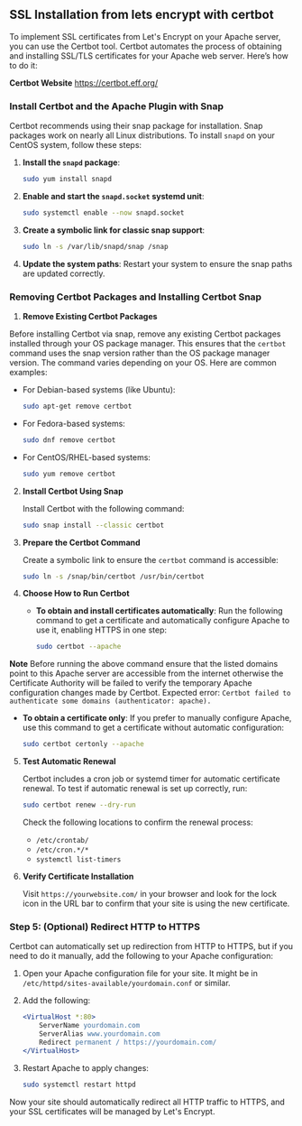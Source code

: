 ## SSL Installation from lets encrypt with certbot

To implement SSL certificates from Let's Encrypt on your Apache server, you can use the Certbot tool. Certbot automates the process of obtaining and installing SSL/TLS certificates for your Apache web server. Here’s how to do it:

**Certbot Website** https://certbot.eff.org/

### Install Certbot and the Apache Plugin  with Snap

Certbot recommends using their snap package for installation. Snap packages work on nearly all Linux distributions. To install `snapd` on your CentOS system, follow these steps:

1. **Install the `snapd` package**:
   ```bash
   sudo yum install snapd
   ```

2. **Enable and start the `snapd.socket` systemd unit**:
   ```bash
   sudo systemctl enable --now snapd.socket
   ```

3. **Create a symbolic link for classic snap support**:
   ```bash
   sudo ln -s /var/lib/snapd/snap /snap
   ```

4. **Update the system paths**: 
   Restart your system to ensure the snap paths are updated correctly.

### Removing Certbot Packages and Installing Certbot Snap

1. **Remove Existing Certbot Packages**

Before installing Certbot via snap, remove any existing Certbot packages installed through your OS package manager. This ensures that the `certbot` command uses the snap version rather than the OS package manager version. The command varies depending on your OS. Here are common examples:
   - For Debian-based systems (like Ubuntu):
     ```bash
     sudo apt-get remove certbot
     ```
   - For Fedora-based systems:
     ```bash
     sudo dnf remove certbot
     ```
   - For CentOS/RHEL-based systems:
     ```bash
     sudo yum remove certbot
     ```

2. **Install Certbot Using Snap**

   Install Certbot with the following command:
   ```bash
   sudo snap install --classic certbot
   ```

3. **Prepare the Certbot Command**

   Create a symbolic link to ensure the `certbot` command is accessible:
   ```bash
   sudo ln -s /snap/bin/certbot /usr/bin/certbot
   ```

4. **Choose How to Run Certbot**

   - **To obtain and install certificates automatically**: Run the following command to get a certificate and automatically configure Apache to use it, enabling HTTPS in one step:
     ```bash
     sudo certbot --apache
     ```

**Note** Before running the above command ensure that the listed domains point to this Apache server are accessible from the internet otherwise the Certificate Authority will be failed to verify the temporary Apache configuration changes made by Certbot. Expected error: ```Certbot failed to authenticate some domains (authenticator: apache).```

   - **To obtain a certificate only**: If you prefer to manually configure Apache, use this command to get a certificate without automatic configuration:
     ```bash
     sudo certbot certonly --apache
     ```

5. **Test Automatic Renewal**

   Certbot includes a cron job or systemd timer for automatic certificate renewal. To test if automatic renewal is set up correctly, run:
   ```bash
   sudo certbot renew --dry-run
   ```

   Check the following locations to confirm the renewal process:
   - `/etc/crontab/`
   - `/etc/cron.*/*`
   - `systemctl list-timers`

6. **Verify Certificate Installation**

   Visit `https://yourwebsite.com/` in your browser and look for the lock icon in the URL bar to confirm that your site is using the new certificate.



### Step 5: (Optional) Redirect HTTP to HTTPS
Certbot can automatically set up redirection from HTTP to HTTPS, but if you need to do it manually, add the following to your Apache configuration:

1. Open your Apache configuration file for your site. It might be in `/etc/httpd/sites-available/yourdomain.conf` or similar.
2. Add the following:

   ```apache
   <VirtualHost *:80>
       ServerName yourdomain.com
       ServerAlias www.yourdomain.com
       Redirect permanent / https://yourdomain.com/
   </VirtualHost>
   ```

3. Restart Apache to apply changes:
   ```bash
   sudo systemctl restart httpd
   ```

Now your site should automatically redirect all HTTP traffic to HTTPS, and your SSL certificates will be managed by Let's Encrypt.
